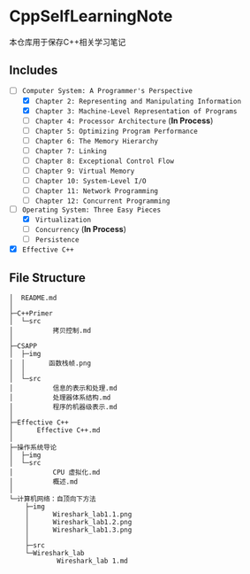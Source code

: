 # CppSelfLearningNote

本仓库用于保存C++相关学习笔记

## Includes

* [ ] `Computer System: A Programmer's Perspective`
  * [x] `Chapter 2: Representing and Manipulating Information`
  * [x] `Chapter 3: Machine-Level Representation of Programs`
  * [ ] `Chapter 4: Processor Architecture` (**In Process**)
  * [ ] `Chapter 5: Optimizing Program Performance`
  * [ ] `Chapter 6: The Memory Hierarchy`
  * [ ] `Chapter 7: Linking`
  * [ ] `Chapter 8: Exceptional Control Flow`
  * [ ] `Chapter 9: Virtual Memory`
  * [ ] `Chapter 10: System-Level I/O`
  * [ ] `Chapter 11: Network Programming`
  * [ ] `Chapter 12: Concurrent Programming`

* [ ] `Operating System: Three Easy Pieces`
  * [x] `Virtualization`
  * [ ] `Concurrency` (**In Process**)
  * [ ] `Persistence`

* [x] `Effective C++`

## File Structure

```
│  README.md
│
├─C++Primer
│  └─src
│          拷贝控制.md
│
├─CSAPP
│  ├─img
│  │      函数栈帧.png
│  │
│  └─src
│          信息的表示和处理.md
│          处理器体系结构.md
│          程序的机器级表示.md
│
├─Effective C++
│      Effective C++.md
│
├─操作系统导论
│  ├─img
│  └─src
│          CPU 虚拟化.md
│          概述.md
│
└─计算机网络：自顶向下方法
    ├─img
    │      Wireshark_lab1.1.png
    │      Wireshark_lab1.2.png
    │      Wireshark_lab1.3.png
    │
    ├─src
    └─Wireshark_lab
            Wireshark_lab 1.md
```